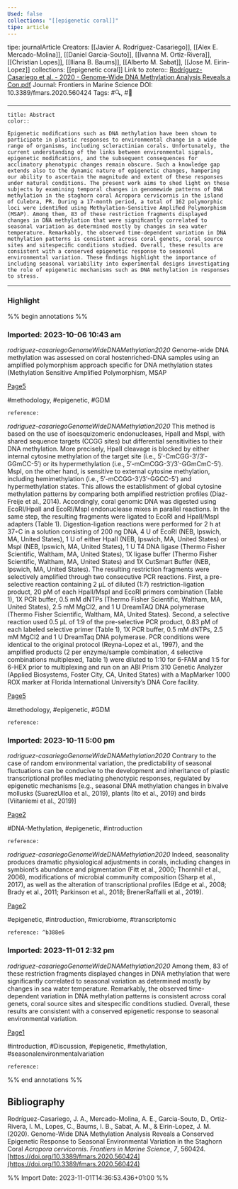 ```yaml
---
Used: false
collections: "[[epigenetic coral]]"
tipe: article
---
```

tipe: journalArticle
Creators: [[Javier A. Rodríguez-Casariego]], [[Alex E. Mercado-Molina]], [[Daniel Garcia-Souto]], [[Ivanna M. Ortiz-Rivera]], [[Christian Lopes]], [[Iliana B. Baums]], [[Alberto M. Sabat]], [[Jose M. Eirin-Lopez]]
collections: [[epigenetic coral]]
Link to zotero:: [Rodríguez-Casariego et al. - 2020 - Genome-Wide DNA Methylation Analysis Reveals a Con.pdf](zotero://select/library/items/8V7UFISV)
Journal: Frontiers in Marine Science
DOI: 10.3389/fmars.2020.560424
Tags: #🔍, #🎨

---
```ad-note
title: Abstract
color:: 

Epigenetic modiﬁcations such as DNA methylation have been shown to participate in plastic responses to environmental change in a wide range of organisms, including scleractinian corals. Unfortunately, the current understanding of the links between environmental signals, epigenetic modiﬁcations, and the subsequent consequences for acclimatory phenotypic changes remain obscure. Such a knowledge gap extends also to the dynamic nature of epigenetic changes, hampering our ability to ascertain the magnitude and extent of these responses under natural conditions. The present work aims to shed light on these subjects by examining temporal changes in genomewide patterns of DNA methylation in the staghorn coral Acropora cervicornis in the island of Culebra, PR. During a 17-month period, a total of 162 polymorphic loci were identiﬁed using Methylation-Sensitive Ampliﬁed Polymorphism (MSAP). Among them, 83 of these restriction fragments displayed changes in DNA methylation that were signiﬁcantly correlated to seasonal variation as determined mostly by changes in sea water temperature. Remarkably, the observed time-dependent variation in DNA methylation patterns is consistent across coral genets, coral source sites and sitespeciﬁc conditions studied. Overall, these results are consistent with a conserved epigenetic response to seasonal environmental variation. These ﬁndings highlight the importance of including seasonal variability into experimental designs investigating the role of epigenetic mechanisms such as DNA methylation in responses to stress.

```

---
### Highlight

%% begin annotations %%



### Imported: 2023-10-06 10:43 am

*rodriguez-casariegoGenomeWideDNAMethylation2020*
	Genome-wide DNA methylation was assessed on coral hostenriched-DNA samples using an amplified polymorphism approach specific for DNA methylation states (Methylation Sensitive Amplified Polymorphism, MSAP 
	
[Page5](zotero://open-pdf/library/items/8V7UFISV?page=5&a=XENA7XBB)
	
	
#methodology, #epigenetic, #GDM
	
	
	reference:

*rodriguez-casariegoGenomeWideDNAMethylation2020*
	This method is based on the use of isoesquizomeric endonucleases, HpaII and MspI, with shared sequence targets (CCGG sites) but differential sensitivities to their DNA methylation. More precisely, HpaII cleavage is blocked by either internal cytosine methylation of the target site (i.e., 5′-CmCGG-3′/3′-GGmCC-5′) or its hypermethylation (i.e., 5′-mCmCGG-3′/3′-GGmCmC-5′). MspI, on the other hand, is sensitive to external cytosine methylation, including hemimethylation (i.e., 5′-mCCGG-3′/3′-GGCC-5′) and hypermethylation states. This allows the establishment of global cytosine methylation patterns by comparing both amplified restriction profiles (Díaz-Freije et al., 2014). Accordingly, coral genomic DNA was digested using EcoRI/HpaII and EcoRI/MspI endonuclease mixes in parallel reactions. In the same step, the resulting fragments were ligated to EcoRI and HpaII/MspI adapters (Table 1). Digestion-ligation reactions were performed for 2 h at 37◦C in a solution consisting of 200 ng DNA, 4 U of EcoRI (NEB, Ipswich, MA, United States), 1 U of either HpaII (NEB, Ipswich, MA, United States) or MspI (NEB, Ipswich, MA, United States), 1 U T4 DNA ligase (Thermo Fisher Scientific, Waltham, MA, United States), 1X ligase buffer (Thermo Fisher Scientific, Waltham, MA, United States) and 1X CutSmart Buffer (NEB, Ipswich, MA, United States). The resulting restriction fragments were selectively amplified through two consecutive PCR reactions. First, a pre-selective reaction containing 2 μL of diluted (1:7) restriction-ligation product, 20 pM of each HpaII/MspI and EcoRI primers combination (Table 1), 1X PCR buffer, 0.5 mM dNTPs (Thermo Fisher Scientific, Waltham, MA, United States), 2.5 mM MgCl2, and 1 U DreamTAQ DNA polymerase (Thermo Fisher Scientific, Waltham, MA, United States). Second, a selective reaction used 0.5 μL of 1:9 of the pre-selective PCR product, 0.83 pM of each labeled selective primer (Table 1), 1X PCR buffer, 0.5 mM dNTPs, 2.5 mM MgCl2 and 1 U DreamTaq DNA polymerase. PCR conditions were identical to the original protocol (Reyna-Lopez et al., 1997), and the amplified products (2 per enzyme/sample combination, 4 selective combinations multiplexed, Table 1) were diluted to 1:10 for 6-FAM and 1:5 for 6-HEX prior to multiplexing and run on an ABI Prism 310 Genetic Analyzer (Applied Biosystems, Foster City, CA, United States) with a MapMarker 1000 ROX marker at Florida International University’s DNA Core facility. 
	
[Page5](zotero://open-pdf/library/items/8V7UFISV?page=5&a=HX3U5L8C)
	
	
#methodology, #epigenetic, #GDM
	
	
	reference:








### Imported: 2023-10-11 5:00 pm

*rodriguez-casariegoGenomeWideDNAMethylation2020*
	Contrary to the case of random environmental variation, the predictability of seasonal fluctuations can be conducive to the development and inheritance of plastic transcriptional profiles mediating phenotypic responses, regulated by epigenetic mechanisms [e.g., seasonal DNA methylation changes in bivalve mollusks (SuarezUlloa et al., 2019), plants (Ito et al., 2019) and birds (Viitaniemi et al., 2019)] 
	
[Page2](zotero://open-pdf/library/items/8V7UFISV?page=2&a=X5IQZ63F)
	
	
#DNA-Methylation, #epigenetic, #introduction
	
	
	reference:

*rodriguez-casariegoGenomeWideDNAMethylation2020*
	Indeed, seasonality produces dramatic physiological adjustments in corals, including changes in symbiont’s abundance and pigmentation (Fitt et al., 2000; Thornhill et al., 2006), modifications of microbial community composition (Sharp et al., 2017), as well as the alteration of transcriptional profiles (Edge et al., 2008; Brady et al., 2011; Parkinson et al., 2018; BrenerRaffalli et al., 2019). 
	
[Page2](zotero://open-pdf/library/items/8V7UFISV?page=2&a=K5WBALNV)
	
	
#epigenetic, #introduction, #microbiome, #transcriptomic
	
	
	reference: ^b388e6






### Imported: 2023-11-01 2:32 pm

*rodriguez-casariegoGenomeWideDNAMethylation2020*
	Among them, 83 of these restriction fragments displayed changes in DNA methylation that were significantly correlated to seasonal variation as determined mostly by changes in sea water temperature. Remarkably, the observed time-dependent variation in DNA methylation patterns is consistent across coral genets, coral source sites and sitespecific conditions studied. Overall, these results are consistent with a conserved epigenetic response to seasonal environmental variation. 
	
[Page1](zotero://open-pdf/library/items/8V7UFISV?page=1&a=7MCIL45A)
	
	
#introduction, #Discussion, #epigenetic, #methylation, #seasonalenvironmentalvariation
	
	
	reference:


%% end annotations %%

## Bibliography

Rodríguez-Casariego, J. A., Mercado-Molina, A. E., Garcia-Souto, D., Ortiz-Rivera, I. M., Lopes, C., Baums, I. B., Sabat, A. M., & Eirin-Lopez, J. M. (2020). Genome-Wide DNA Methylation Analysis Reveals a Conserved Epigenetic Response to Seasonal Environmental Variation in the Staghorn Coral _Acropora cervicornis_. _Frontiers in Marine Science_, _7_, 560424. [https://doi.org/10.3389/fmars.2020.560424](https://doi.org/10.3389/fmars.2020.560424)

%% Import Date: 2023-11-01T14:36:53.436+01:00 %%

